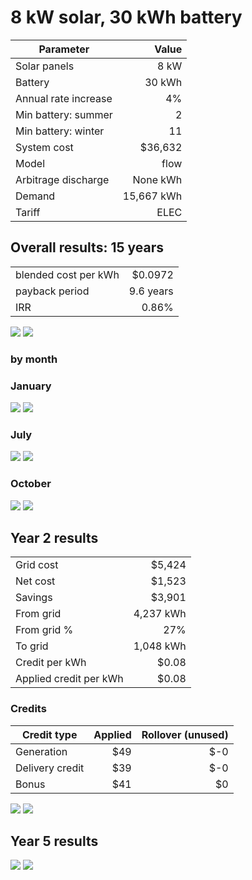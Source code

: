 # 8 kW solar, 30 kWh battery

| Parameter | Value |
|--------|-------:|
| Solar panels | 8 kW |
| Battery | 30 kWh |
| Annual rate increase | 4% |
| Min battery: summer | 2 |
| Min battery: winter | 11 |
| System cost | $36,632 |
| Model | flow |
| Arbitrage discharge | None kWh|
| Demand | 15,667 kWh |
| Tariff | ELEC |

## Overall results: 15 years

|  |  |
|--------|-------:|
| blended cost per kWh | $0.0972 |
| payback period | 9.6 years |
| IRR | 0.86% |

<img src="roi.png">

<img src="monthly_sources.png">

### by month

### January
<img src="daily_Jan.png">

<img src="flow_Jan.png">

### July
<img src="daily_Jul.png">

<img src="flow_Jul.png">

### October

<img src="daily_Oct.png">

<img src="flow_Oct.png">

## Year 2 results

|  |  |
|--------|-------:|
| Grid cost | $5,424 |
| Net cost | $1,523 | 
| Savings | $3,901 |
| From grid | 4,237 kWh |
| From grid % | 27% |
| To grid | 1,048 kWh |
| Credit per kWh | $0.08 |
| Applied credit per kWh | $0.08 |

### Credits

| Credit type | Applied | Rollover (unused) |
|--------|-------:|-------:|
| Generation | $49 | $-0 |
| Delivery credit | $39 | $-0 |
| Bonus | $41 | $0 |

<img src="costs_02.png">

<img src="credits_02.png">

## Year 5 results

<img src="costs_05.png">

<img src="credits_05.png">